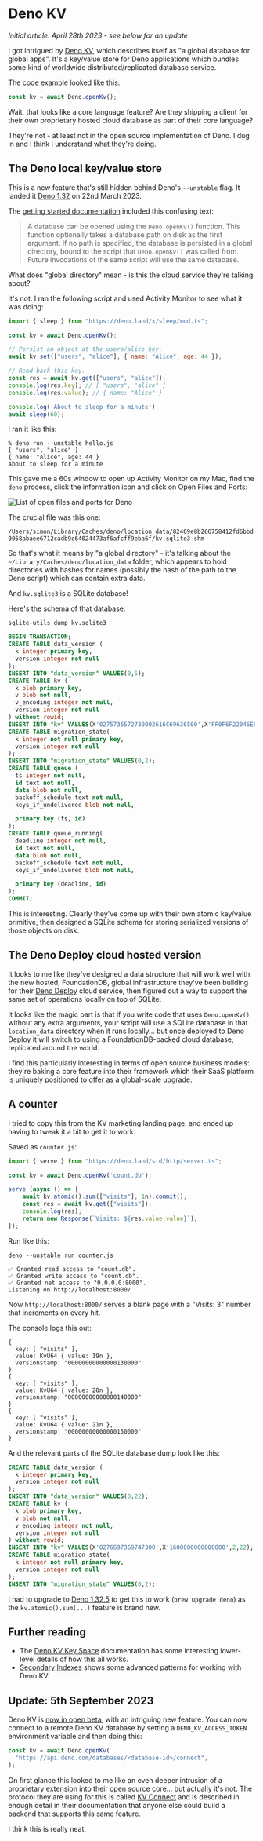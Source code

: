 # Deno KV

*Initial article: April 28th 2023 - see below for an update*

I got intrigued by [Deno KV](https://deno.com/kv), which describes itself as "a global database for global apps". It's a key/value store for Deno applications which bundles some kind of worldwide distributed/replicated database service.

The code example looked like this:
```javascript
const kv = await Deno.openKv();
```
Wait, that looks like a core language feature? Are they shipping a client for their own proprietary hosted cloud database as part of their core language?

They're not - at least not in the open source implementation of Deno. I dug in and I think I understand what they're doing.

## The Deno local key/value store

This is a new feature that's still hidden behind Deno's `--unstable` flag. It landed it [Deno 1.32](https://github.com/denoland/deno/releases/tag/v1.32.0) on 22nd March 2023.

The [getting started documentation]([https://deno.com/manual@v1.33.1/runtime/kv](https://deno.com/manual@v1.33.1/runtime/kv#getting-started)) included this confusing text:

> A database can be opened using the `Deno.openKv()` function. This function optionally takes a database path on disk as the first argument. If no path is specified, the database is persisted in a global directory, bound to the script that `Deno.openKv()` was called from. Future invocations of the same script will use the same database.

What does "global directory" mean - is this the cloud service they're talking about?

It's not. I ran the following script and used Activity Monitor to see what it was doing:

```javascript
import { sleep } from "https://deno.land/x/sleep/mod.ts";

const kv = await Deno.openKv();

// Persist an object at the users/alice key.
await kv.set(["users", "alice"], { name: "Alice", age: 44 });

// Read back this key.
const res = await kv.get(["users", "alice"]);
console.log(res.key); // [ "users", "alice" ]
console.log(res.value); // { name: "Alice" }

console.log('About to sleep for a minute')
await sleep(60);
```
I ran it like this:
```
% deno run --unstable hello.js
[ "users", "alice" ]
{ name: "Alice", age: 44 }
About to sleep for a minute
```
This gave me a 60s window to open up Activity Monitor on my Mac, find the `deno` process, click the information icon and click on Open Files and Ports:

![List of open files and ports for Deno](https://user-images.githubusercontent.com/9599/235260598-06b771a3-c51c-4c16-b5a0-1741293d3759.png)

The crucial file was this one:

`/Users/simon/Library/Caches/deno/location_data/82469e8b266758412fd6bbd0058abaee6712cadb9c64024473af6afcff9eba6f/kv.sqlite3-shm`

So that's what it means by "a global directory" - it's talking about the `~/Library/Caches/deno/location_data` folder, which appears to hold directories with hashes for names (possibly the hash of the path to the Deno script) which can contain extra data.

And `kv.sqlite3` is a SQLite database!

Here's the schema of that database:
```
sqlite-utils dump kv.sqlite3 
```
```sql
BEGIN TRANSACTION;
CREATE TABLE data_version (
  k integer primary key,
  version integer not null
);
INSERT INTO "data_version" VALUES(0,5);
CREATE TABLE kv (
  k blob primary key,
  v blob not null,
  v_encoding integer not null,
  version integer not null
) without rowid;
INSERT INTO "kv" VALUES(X'0275736572730002616C69636500',X'FF0F6F22046E616D652205416C696365220361676549587B02',1,5);
CREATE TABLE migration_state(
  k integer not null primary key,
  version integer not null
);
INSERT INTO "migration_state" VALUES(0,2);
CREATE TABLE queue (
  ts integer not null,
  id text not null,
  data blob not null,
  backoff_schedule text not null,
  keys_if_undelivered blob not null,

  primary key (ts, id)
);
CREATE TABLE queue_running(
  deadline integer not null,
  id text not null,
  data blob not null,
  backoff_schedule text not null,
  keys_if_undelivered blob not null,

  primary key (deadline, id)
);
COMMIT;
```
This is interesting. Clearly they've come up with their own atomic key/value primitive, then designed a SQLite schema for storing serialized versions of those objects on disk.

## The Deno Deploy cloud hosted version

It looks to me like they've designed a data structure that will work well with the new hosted, FoundationDB, global infrastructure they've been building for their [Deno Deploy](https://deno.com/deploy) cloud service, then figured out a way to support the same set of operations locally on top of SQLite.

It looks like the magic part is that if you write code that uses `Deno.openKv()` without any extra arguments, your script will use a SQLite database in that `location_data` directory when it runs locally... but once deployed to Deno Deploy it will switch to using a FoundationDB-backed cloud database, replicated around the world.

I find this particularly interesting in terms of open source business models: they're baking a core feature into their framework which their SaaS platform is uniquely positioned to offer as a global-scale upgrade.

## A counter

I tried to copy this from the KV marketing landing page, and ended up having to tweak it a bit to get it to work.

Saved as `counter.js`:
```javascript
import { serve } from "https://deno.land/std/http/server.ts";

const kv = await Deno.openKv('count.db');

serve (async () => {
    await kv.atomic().sum(["visits"], 1n).commit();
    const res = await kv.get(["visits"]);
    console.log(res);
    return new Response(`Visits: ${res.value.value}`);
});
```
Run like this:
```
deno --unstable run counter.js
```
```
✅ Granted read access to "count.db".
✅ Granted write access to "count.db".
✅ Granted net access to "0.0.0.0:8000".
Listening on http://localhost:8000/
```
Now `http://localhost:8000/` serves a blank page with a "Visits: 3" number that increments on every hit.

The console logs this out:

```
{
  key: [ "visits" ],
  value: KvU64 { value: 19n },
  versionstamp: "00000000000000130000"
}
{
  key: [ "visits" ],
  value: KvU64 { value: 20n },
  versionstamp: "00000000000000140000"
}
{
  key: [ "visits" ],
  value: KvU64 { value: 21n },
  versionstamp: "00000000000000150000"
}
```
And the relevant parts of the SQLite database dump look like this:
```sql
CREATE TABLE data_version (
  k integer primary key,
  version integer not null
);
INSERT INTO "data_version" VALUES(0,22);
CREATE TABLE kv (
  k blob primary key,
  v blob not null,
  v_encoding integer not null,
  version integer not null
) without rowid;
INSERT INTO "kv" VALUES(X'0276697369747300',X'1600000000000000',2,22);
CREATE TABLE migration_state(
  k integer not null primary key,
  version integer not null
);
INSERT INTO "migration_state" VALUES(0,2);
```
I had to upgrade to [Deno 1.32.5](https://github.com/denoland/deno/releases/tag/v1.32.5) to get this to work (`brew upgrade deno`) as the `kv.atomic().sum(...)` feature is brand new.

## Further reading

- The [Deno KV Key Space](https://deno.com/manual@v1.33.1/runtime/kv/key_space) documentation has some interesting lower-level details of how this all works.
- [Secondary Indexes](https://deno.com/manual@v1.33.1/runtime/kv/secondary_indexes) shows some advanced patterns for working with Deno KV.

## Update: 5th September 2023

Deno KV is [now in open beta](https://deno.com/blog/kv-open-beta), with an intriguing new feature. You can now connect to a remote Deno KV database by setting a `DENO_KV_ACCESS_TOKEN` environment variable and then doing this:

```javascript
const kv = await Deno.openKv(
  "https://api.deno.com/databases/<database-id>/connect",
);
```
On first glance this looked to me like an even deeper intrusion of a proprietary extension into their open source core... but actually it's not. The protocol they are using for this is called [KV Connect](https://github.com/denoland/deno/blob/be1fc754a14683bf640b7bf0ecf6e286d02ee118/ext/kv/README.md#kv-connect) and is described in enough detail in their documentation that anyone else could build a backend that supports this same feature.

I think this is really neat.
